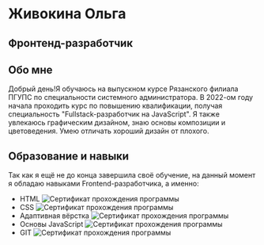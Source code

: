# Живокина Ольга
## Фронтенд-разработчик
## Обо мне
Добрый день!Я обучаюсь на выпускном курсе Рязанского филиала ПГУПС по специальности системного администратора. 
В 2022-ом году начала проходить курс по повышению квалификации, получая специальность "Fullstack-разработчик на JavaScript".
Я также увлекаюсь графическим дизайном, знаю основы композиции и цветоведения. Умею отличать хороший дизайн от плохого.
## Образование и навыки
Так как я ещё не до конца завершила своё обучение, на данный момент я обладаю навыками Frontend-разработчика, а именно:
* HTML 
![Сертификат прохождения программы](https://netology.ru/backend/api/user/programs/30034/pdf_certificate)
* CSS
![Сертификат прохождения программы](https://netology.ru/backend/api/user/programs/25407/pdf_certificate)
* Адаптивная вёрстка
![Сертификат прохождения программы](https://netology.ru/backend/api/user/programs/25407/pdf_certificate)
* Основы JavaScript
![Сертификат прохождения программы](https://netology.ru/backend/api/user/programs/27256/pdf_certificate)
* GIT
![Сертификат прохождения программы](https://netology.ru/backend/api/user/programs/30034/pdf_certificate)
